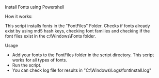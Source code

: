 Install Fonts using Powershell


How it works:

This script installs fonts in the "FontFiles" Folder. Checks if fonts already exist by using md5 hash keys,
checking font families and checking if the font files exist in the c:\Windows\Fonts folder.

Usage
- Add your fonts to the FontFiles folder in the script directory. This script works for all types of fonts.
- Run the script.
- You can check log file for results in "C:\Windows\Logs\fontInstall.log"


